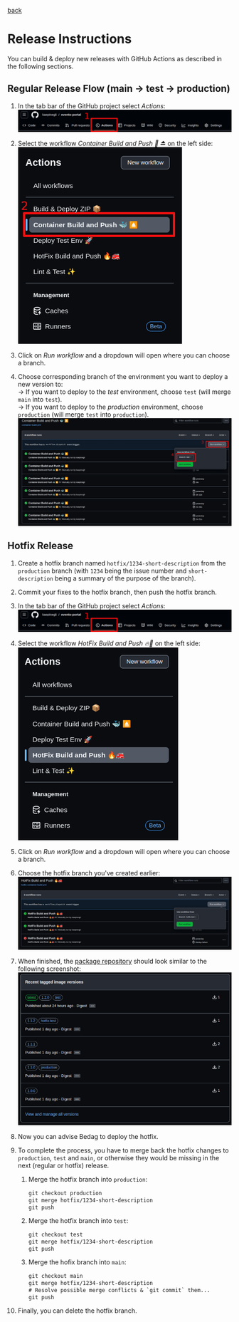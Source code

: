 [back](../README.md)

# Release Instructions

You can build & deploy new releases with GitHub Actions as described in the following sections.

## Regular Release Flow (main → test → production)

1. In the tab bar of the GitHub project select _Actions_:<br>![Release Workflow](assets/images/release_step_1.png)

1. Select the workflow _Container Build and Push 🐳 ⏏️_ on the left side:<br>![Release Workflow](assets/images/release_step_2.png)

1. Click on _Run workflow_ and a dropdown will open where you can choose a branch.

1. Choose corresponding branch of the environment you want to deploy a new version to:<br>→ If you want to deploy to the _test_ environment, choose `test` (will merge `main` into `test`).<br>→ If you want to deploy to the _production_ environment, choose `production` (will merge `test` into `production`).<br>![Release Workflow](assets/images/release_step_3_4.png)

## Hotfix Release

1. Create a hotfix branch named `hotfix/1234-short-description` from the `production` branch (with `1234` being the issue number and `short-description` being a summary of the purpose of the branch).

1. Commit your fixes to the hotfix branch, then push the hotfix branch.

1. In the tab bar of the GitHub project select _Actions_:<br>![Release Workflow](assets/images/release_step_1.png)

1. Select the workflow _HotFix Build and Push 🔥🚒_ on the left side:<br>![Release Workflow](assets/images/hotfix_step_2.png)

1. Click on _Run workflow_ and a dropdown will open where you can choose a branch.

1. Choose the hotfix branch you've created earlier:<br>![Release Workflow](assets/images/hotfix_step_3_4.png)

1. When finished, the [package repository](https://github.com/bkd-mba-fbi/evento-portal/pkgs/container/evento-portal) should look similar to the following screenshot:<br>![Hotfix Releases](assets/images/hotfix.png)

1. Now you can advise Bedag to deploy the hotfix.

1. To complete the process, you have to merge back the hotfix changes to `production`, `test` and `main`, or otherwise they would be missing in the next (regular or hotfix) release.

   1. Merge the hotfix branch into `production`:

      ```
      git checkout production
      git merge hotfix/1234-short-description
      git push
      ```

   1. Merge the hotfix branch into `test`:

      ```
      git checkout test
      git merge hotfix/1234-short-description
      git push
      ```

   1. Merge the hofix branch into `main`:

      ```
      git checkout main
      git merge hotfix/1234-short-description
      # Resolve possible merge conflicts & `git commit` them...
      git push
      ```

1. Finally, you can delete the hotfix branch.
